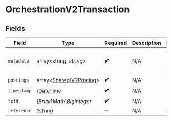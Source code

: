 # OrchestrationV2Transaction


## Fields

| Field                                                         | Type                                                          | Required                                                      | Description                                                   | Example                                                       |
| ------------------------------------------------------------- | ------------------------------------------------------------- | ------------------------------------------------------------- | ------------------------------------------------------------- | ------------------------------------------------------------- |
| `metadata`                                                    | array<string, *string*>                                       | :heavy_check_mark:                                            | N/A                                                           | {<br/>"admin": "true"<br/>}                                   |
| `postings`                                                    | array<[Shared\V2Posting](../../Models/Shared/V2Posting.md)>   | :heavy_check_mark:                                            | N/A                                                           |                                                               |
| `timestamp`                                                   | [\DateTime](https://www.php.net/manual/en/class.datetime.php) | :heavy_check_mark:                                            | N/A                                                           |                                                               |
| `txid`                                                        | *\Brick\Math\BigInteger*                                      | :heavy_check_mark:                                            | N/A                                                           |                                                               |
| `reference`                                                   | *?string*                                                     | :heavy_minus_sign:                                            | N/A                                                           | ref:001                                                       |